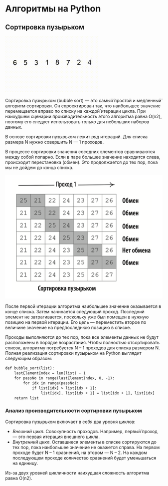 # Алгоритмы на Python

## Сортировка пузырьком

![bubble_sort](bubble_sort/bubble_sort.gif)

Сортировка пузырьком (bubble sort) — это самый̆ простой и медленный̆ алгоритм сортировки. 
Он спроектирован так, что наибольшее значение перемещается вправо по списку на каждой̆ 
итерации цикла. При наихудшем сценарии производительность этого алгоритма равна O(n2), 
поэтому его следует использовать только для небольших наборов данных.

В основе сортировки пузырьком лежит ряд итераций. Для списка размера N нужно совершить N — 1 проходов.

В процессе сортировки значения соседних элементов сравниваются между собой попарно. 
Если в паре большее значение находится слева, происходит перестановка (обмен). 
Это продолжается до тех пор, пока мы не дойдем до конца списка.

![bubble_sort](bubble_sort/bubble_sort_1.png)

После первой итерации алгоритма наибольшее значение оказывается в конце списка. Затем начинается следующий проход.
Последний элемент не затрагивается, поскольку уже был помещен в нужную позицию на первой итерации.
Его цель — переместить второе по величине значение на предпоследнюю позицию в списке.

Проходы выполняются до тех пор, пока все элементы данных не будут расположены в порядке возрастания. 
Чтобы полностью отсортировать список, алгоритму потребуется N – 1 проходов для списка размером N. 
Полная реализация сортировки пузырьком на Python выглядит следующим образом:

```
def bubble_sort(list):
    lastElementIndex = len(list) - 1
    for passNo in range(lastElementIndex, 0, -1):
        for idx in range(passNo):
            if list[idx] > list[idx + 1]:
                list[idx], list[idx + 1] = list[idx + 1], list[idx]
    return list
```

### Анализ производительности сортировки пузырьком

Cортировка пузырьком включает в себя два уровня циклов:
* _Внешний цикл_. Совокупность проходов. Например, первый̆ проход — это первая итерация внешнего цикла.
* _Внутренний цикл_. Оставшиеся элементы в списке сортируются до тех пор, пока наибольшее значение не окажется справа. 
На первом проходе будет N – 1 сравнений, на втором — N – 2. На каждом последующем проходе количество сравнений 
будет уменьшаться на единицу.

Из-за двух уровней цикличности наихудшая сложность алгоритма равна O(n2).